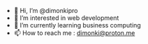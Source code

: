 - 👋 Hi, I’m @dimonkipro
- 👀 I’m interested in web development
- 🌱 I’m currently learning business computing
- 📫 How to reach me : dimonki@proton.me

<!---
dimonkipro/dimonkipro is a ✨ special ✨ repository because its `README.md` (this file) appears on your GitHub profile.
You can click the Preview link to take a look at your changes.
--->
